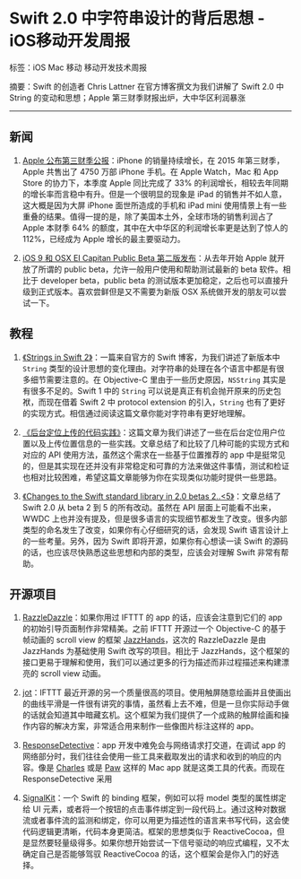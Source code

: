 # Swift 2.0 中字符串设计的背后思想 - iOS移动开发周报

标签：iOS Mac 移动 移动开发技术周报

摘要：Swift 的创造者 Chris Lattner 在官方博客撰文为我们讲解了 Swift 2.0 中 String 的变动和思想；Apple 第三财季财报出炉，大中华区利润暴涨

---

## 新闻

1. [Apple 公布第三财季公报](https://www.apple.com/pr/library/2015/07/21Apple-Reports-Record-Third-Quarter-Results.html)：iPhone 的销量持续增长，在 2015 年第三财季，Apple 共售出了 4750 万部 iPhone 手机。在 Apple Watch，Mac 和 App Store 的协力下，本季度 Apple 同比完成了 33% 的利润增长，相较去年同期的增长率而言稳中有升。但是一个很明显的现象是 iPad 的销售并不如人意，这大概是因为大屏 iPhone 面世所造成的手机和 iPad mini 使用情景上有一些重叠的结果。值得一提的是，除了美国本土外，全球市场的销售利润占了 Apple 本财季 64% 的额度，其中在大中华区的利润增长率更是达到了惊人的 112%，已经成为 Apple 增长的最主要驱动力。

2. [iOS 9 和 OSX EI Capitan Public Beta 第二版发布](https://beta.apple.com/sp/betaprogram/)：从去年开始 Apple 就开放了所谓的 public beta，允许一般用户使用和帮助测试最新的 beta 软件。相比于 developer beta，public beta 的测试版本更加稳定，之后也可以直接升级到正式版本。喜欢尝鲜但是又不需要为新版 OSX 系统做开发的朋友可以尝试一下。

## 教程

1. [《Strings in Swift 2》](https://developer.apple.com/swift/blog/?id=30)：一篇来自官方的 Swift 博客，为我们讲述了新版本中 `String` 类型的设计思想的变化理由。对字符串的处理在各个语言中都是有很多细节需要注意的。在 Objective-C 里由于一些历史原因，`NSString` 其实是有很多不足的。Swift 1 中的 `String` 可以说是真正有机会抛开原来的历史包袱，而现在借着 Swift 2 中 protocol extension 的引入，`String` 也有了更好的实现方式。相信通过阅读这篇文章你能对字符串有更好地理解。

2. [《后台定位上传的代码实践》](http://adad184.com/2015/07/22/how-to-deal-with-background-location-update/)：这篇文章为我们讲述了一些在后台定位用户位置以及上传位置信息的一些实践。文章总结了和比较了几种可能的实现方式和对应的 API 使用方法，虽然这个需求在一些基于位置推荐的 app 中是挺常见的，但是其实现在还并没有非常稳定和可靠的方法来做这件事情，测试和检证也相对比较困难，希望这篇文章能够为你在实现类似功能时提供一些思路。

3. [《Changes to the Swift standard library in 2.0 betas 2..<5》](http://airspeedvelocity.net/2015/07/23/changes-to-the-swift-standard-library-in-2-0-betas-2-5/#fnref-39939-gotcha)：文章总结了 Swift 2.0 从 beta 2 到 5 的所有改动。虽然在 API 层面上可能看不出来，WWDC 上也并没有提及，但是很多语言的实现细节都发生了改变。很多内部类型的命名发生了改变，如果你有心仔细研究的话，会发现 Swift 语言设计上的一些考量。另外，因为 Swift 即将开源，如果你有心想读一读 Swift 的源码的话，也应该尽快熟悉这些思想和内部的类型，应该会对理解 Swift 非常有帮助。

## 开源项目

1. [RazzleDazzle](https://github.com/IFTTT/RazzleDazzle)：如果你用过 IFTTT 的 app 的话，应该会注意到它们的 app 的初始引导页面制作非常精美。之前 IFTTT 开源过一个 Objective-C 的基于帧动画的 scroll view 的框架 [JazzHands](https://github.com/IFTTT/JazzHands)，这次的 RazzleDazzle 是由 JazzHands 为基础使用 Swift 改写的项目。相比于 JazzHands，这个框架的接口更易于理解和使用，我们可以通过更多的行为描述而非过程描述来构建漂亮的 scroll view 动画。

2. [jot](https://github.com/IFTTT/jot)：IFTTT 最近开源的另一个质量很高的项目。使用触屏随意绘画并且使画出的曲线平滑是一件很有讲究的事情，虽然看上去不难，但是一旦你实际动手做的话就会知道其中暗藏玄机。这个框架为我们提供了一个成熟的触屏绘画和操作内容的解决方案，非常适合用来制作一些像图片标注这样的 app。

3. [ResponseDetective](https://github.com/netguru/ResponseDetective)：app 开发中难免会与网络请求打交道，在调试 app 的网络部分时，我们往往会使用一些工具来截取发出的请求和收到的响应的内容。像是 [Charles](http://www.charlesproxy.com) 或是 [Paw](https://luckymarmot.com/paw) 这样的 Mac app 就是这类工具的代表。而现在 ResponseDetective 采用

4. [SignalKit](https://github.com/yankodimitrov/SignalKit)：一个 Swift 的 binding 框架，例如可以将 model 类型的属性绑定给 UI 元素，或者将一个按钮的点击事件绑定到一段代码上。通过这种对数据流或者事件流的监测和绑定，你可以用更为描述性的语言来书写代码，这会使代码逻辑更清晰，代码本身更简洁。框架的思想类似于 ReactiveCocoa，但是显然要轻量级得多。如果你想开始尝试一下信号驱动的响应式编程，又不太确定自己是否能够驾驭 ReactiveCocoa 的话，这个框架会是你入门的好选择。

